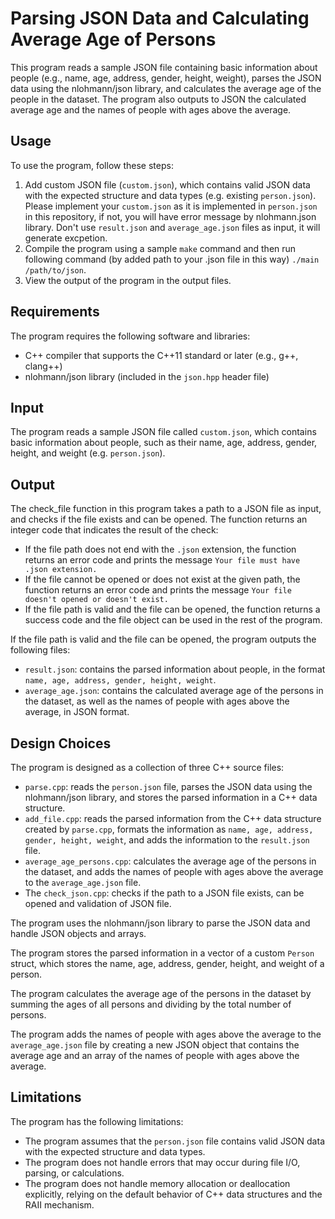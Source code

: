 
# Parsing JSON Data and Calculating Average Age of Persons

This program reads a sample JSON file containing basic information about people (e.g., name, age, address, gender, height, weight), parses the JSON data using the nlohmann/json library, and calculates the average age of the people in the dataset. The program also outputs to JSON the calculated average age and the names of people with ages above the average.

## Usage

To use the program, follow these steps:

1.  Add  custom JSON file (`custom.json`), which contains valid JSON data with the expected structure and data types (e.g. existing `person.json`). Please implement your `custom.json` as it is implemented in `person.json` in this repository, if not, you will have error message by nlohmann.json library. Don't use `result.json` and `average_age.json` files as input, it will generate excpetion.
2.  Compile the program using a sample `make` command and then run following command (by added path to your .json file in this way) `./main /path/to/json`.
3.  View the output of the program in the output files.

## Requirements

The program requires the following software and libraries:

-   C++ compiler that supports the C++11 standard or later (e.g., g++, clang++)
-   nlohmann/json library (included in the `json.hpp` header file)

## Input

The program reads a sample JSON file called `custom.json`, which contains basic information about people, such as their name, age, address, gender, height, and weight (e.g. `person.json`).

## Output

The check_file function in this program takes a path to a JSON file as input, and checks if the file exists and can be opened. The function returns an integer code that indicates the result of the check:

 - If the file path does not end with the `.json` extension, the function returns an error code and prints the message `Your file must have .json extension.`
 - If the file cannot be opened or does not exist at the given path, the function returns an error code and prints the message `Your file doesn't opened or doesn't exist.`
 - If the file path is valid and the file can be opened, the function returns a success code and the file object can be used in the rest of the program.
  
If the file path is valid and the file can be opened, the program outputs the following files:

-   `result.json`: contains the parsed information about people, in the format `name, age, address, gender, height, weight`.
-   `average_age.json`: contains the calculated average age of the persons in the dataset, as well as the names of people with ages above the average, in JSON format.

## Design Choices

The program is designed as a collection of three C++ source files:

-   `parse.cpp`: reads the `person.json` file, parses the JSON data using the nlohmann/json library, and stores the parsed information in a C++ data structure.
-   `add_file.cpp`: reads the parsed information from the C++ data structure created by `parse.cpp`, formats the information as `name, age, address, gender, height, weight`, and adds the information to the `result.json` file.
-   `average_age_persons.cpp`: calculates the average age of the persons in the dataset, and adds the names of people with ages above the average to the `average_age.json` file.
-   The `check_json.cpp`: checks if the path to a JSON file exists, can be opened and validation of JSON file.   

The program uses the nlohmann/json library to parse the JSON data and handle JSON objects and arrays.

The program stores the parsed information in a vector of a custom `Person` struct, which stores the name, age, address, gender, height, and weight of a person.

The program calculates the average age of the persons in the dataset by summing the ages of all persons and dividing by the total number of persons.

The program adds the names of people with ages above the average to the `average_age.json` file by creating a new JSON object that contains the average age and an array of the names of people with ages above the average.

## Limitations

The program has the following limitations:

-   The program assumes that the `person.json` file contains valid JSON data with the expected structure and data types.
-   The program does not handle errors that may occur during file I/O, parsing, or calculations.
-   The program does not handle memory allocation or deallocation explicitly, relying on the default behavior of C++ data structures and the RAII mechanism.